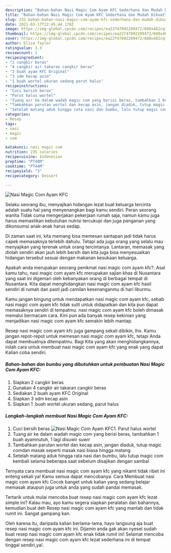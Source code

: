 ```yaml
---
description: "Bahan-bahan Nasi Magic Com Ayam KFC Sederhana dan Mudah Dibuat"
title: "Bahan-bahan Nasi Magic Com Ayam KFC Sederhana dan Mudah Dibuat"
slug: 232-bahan-bahan-nasi-magic-com-ayam-kfc-sederhana-dan-mudah-dibuat
date: 2021-03-17T22:45:44.178Z
image: https://img-global.cpcdn.com/recipes/ea22f47092289472/680x482cq70/nasi-magic-com-ayam-kfc-foto-resep-utama.jpg
thumbnail: https://img-global.cpcdn.com/recipes/ea22f47092289472/680x482cq70/nasi-magic-com-ayam-kfc-foto-resep-utama.jpg
cover: https://img-global.cpcdn.com/recipes/ea22f47092289472/680x482cq70/nasi-magic-com-ayam-kfc-foto-resep-utama.jpg
author: Eliza Taylor
ratingvalue: 3.3
reviewcount: 3
recipeingredient:
- "2 cangkir beras"
- "4 cangkir air takaran cangkir beras"
- "2 buah ayam KFC Original"
- "3 sdm kecap asin"
- "1 buah wortel ukuran sedang parut halus"
recipeinstructions:
- "Cuci bersih beras"
- "Parut halus wortel"
- "Tuang air ke dalam wadah magic com yang berisi beras, tambahkan 1 buah ayamnutuh, 1 lagi disuwir suwir"
- "Tambahkan parutan wortel dan kecap asin, jangan diaduk, tutup magic comdan masak seperti masak nasi biasa hingga matang"
- "Setelah matang aduk hingga rata nasi dan bumbu, lalu tutup magic com kembali selama beberapa saat sebelum disajikan dengan sambal"
categories:
- Resep
tags:
- nasi
- magic
- com

katakunci: nasi magic com 
nutrition: 235 calories
recipecuisine: Indonesian
preptime: "PT40M"
cooktime: "PT44M"
recipeyield: "3"
recipecategory: Dessert

---
```



![Nasi Magic Com Ayam KFC](https://img-global.cpcdn.com/recipes/ea22f47092289472/680x482cq70/nasi-magic-com-ayam-kfc-foto-resep-utama.jpg)

Selaku seorang ibu, menyajikan hidangan lezat buat keluarga tercinta adalah suatu hal yang menyenangkan bagi kamu sendiri. Peran seorang  wanita Tidak cuma mengerjakan pekerjaan rumah saja, namun kamu juga harus memastikan kebutuhan nutrisi tercukupi dan juga panganan yang dikonsumsi anak-anak harus sedap.

Di zaman  saat ini, kita memang bisa memesan santapan jadi tidak harus capek memasaknya terlebih dahulu. Tetapi ada juga orang yang selalu mau menyajikan yang terenak untuk orang tercintanya. Lantaran, memasak yang diolah sendiri akan jauh lebih bersih dan kita juga bisa menyesuaikan hidangan tersebut sesuai dengan makanan kesukaan keluarga. 



Apakah anda merupakan seorang penikmat nasi magic com ayam kfc?. Asal kamu tahu, nasi magic com ayam kfc merupakan sajian khas di Nusantara yang saat ini digemari oleh kebanyakan orang di berbagai tempat di Nusantara. Kita dapat menghidangkan nasi magic com ayam kfc hasil sendiri di rumah dan pasti jadi camilan kesenanganmu di hari liburmu.

Kamu jangan bingung untuk mendapatkan nasi magic com ayam kfc, sebab nasi magic com ayam kfc tidak sulit untuk didapatkan dan kita pun dapat memasaknya sendiri di tempatmu. nasi magic com ayam kfc boleh dimasak memalui bermacam cara. Kini pun ada banyak resep kekinian yang menjadikan nasi magic com ayam kfc semakin lebih mantap.

Resep nasi magic com ayam kfc juga gampang sekali dibikin, lho. Kamu jangan repot-repot untuk memesan nasi magic com ayam kfc, tetapi Anda dapat membuatnya ditempatmu. Bagi Kita yang akan menghidangkannya, inilah cara untuk membuat nasi magic com ayam kfc yang enak yang dapat Kalian coba sendiri.

<!--inarticleads1-->

##### Bahan-bahan dan bumbu yang dibutuhkan untuk pembuatan Nasi Magic Com Ayam KFC:

1. Siapkan 2 cangkir beras
1. Gunakan 4 cangkir air takaran cangkir beras
1. Sediakan 2 buah ayam KFC Original
1. Siapkan 3 sdm kecap asin
1. Siapkan 1 .buah wortel ukuran sedang, parut halus




<!--inarticleads2-->

##### Langkah-langkah membuat Nasi Magic Com Ayam KFC:

1. Cuci bersih beras
<img src="https://img-global.cpcdn.com/steps/2f585ad0792f8f26/160x128cq70/nasi-magic-com-ayam-kfc-langkah-memasak-1-foto.jpg" alt="Nasi Magic Com Ayam KFC">1. Parut halus wortel
1. Tuang air ke dalam wadah magic com yang berisi beras, tambahkan 1 buah ayamnutuh, 1 lagi disuwir suwir
1. Tambahkan parutan wortel dan kecap asin, jangan diaduk, tutup magic comdan masak seperti masak nasi biasa hingga matang
1. Setelah matang aduk hingga rata nasi dan bumbu, lalu tutup magic com kembali selama beberapa saat sebelum disajikan dengan sambal




Ternyata cara membuat nasi magic com ayam kfc yang nikamt tidak ribet ini enteng sekali ya! Kamu semua dapat mencobanya. Cara Membuat nasi magic com ayam kfc Cocok banget untuk kalian yang sedang belajar memasak ataupun juga untuk anda yang sudah pandai memasak.

Tertarik untuk mulai mencoba buat resep nasi magic com ayam kfc lezat simple ini? Kalau mau, ayo kamu segera siapkan peralatan dan bahannya, kemudian buat deh Resep nasi magic com ayam kfc yang mantab dan tidak rumit ini. Sangat gampang kan. 

Oleh karena itu, daripada kalian berlama-lama, hayo langsung aja buat resep nasi magic com ayam kfc ini. Dijamin anda gak akan nyesel sudah buat resep nasi magic com ayam kfc enak tidak rumit ini! Selamat mencoba dengan resep nasi magic com ayam kfc lezat sederhana ini di tempat tinggal sendiri,ya!.

